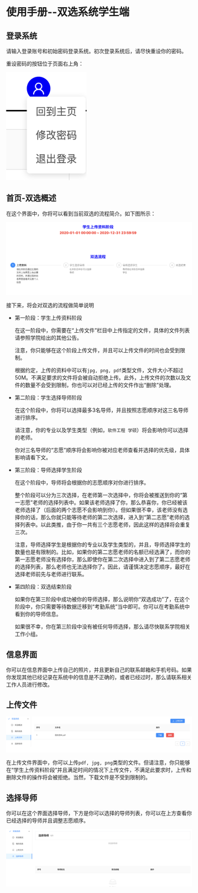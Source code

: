 # 使用手册--双选系统学生端

## 登录系统

请输入登录账号和初始密码登录系统。初次登录系统后，请尽快重设你的密码。

重设密码的按钮位于页面右上角：

![](imgs/3.png)

## 首页-双选概述
在这个界面中，你将可以看到当前双选的流程简介。如下图所示：

![](imgs/4.png)

接下来，将会对双选的流程做简单说明

+ 第一阶段：学生上传资料阶段
  
  在这一阶段中，你需要在“上传文件”栏目中上传指定的文件，具体的文件列表请参照学院给出的其他公告。

  注意，你只能够在这个阶段上传文件，并且可以上传文件的时间也会受到限制。

  根据约定，上传的资料中可以有``jpg, png, pdf``类型文件，文件大小不超过50M。不满足要求的文件将会被自动拒绝上传。此外，上传文件的次数以及文件的数量不会受到限制，你也可以对已经上传的文件作出“删除”处理。

+ 第二阶段：学生选择导师阶段
  
  在这个阶段中，你将可以选择最多3名导师，并且按照志愿顺序对这三名导师进行排序。

  请注意，你的专业以及学生类型（例如，``软件工程 学硕``）将会影响你可以选择的老师。

  你对三名导师的“志愿”顺序将会影响你被对应老师查看并选择的优先级，具体影响请看下文。

+ 第三阶段：导师选择学生阶段
  
  在这个阶段中，导师将会根据你的志愿顺序对你进行排序。

  整个阶段可以分为三次选择，在老师第一次选择中，你将会被推送到你的“第一志愿”老师的选择列表中。如果该老师选择了你，那么恭喜你，你已经被该老师选择了（后面的两个志愿不会影响到你）。但如果很不幸，该老师没有选择你的话，那么你就只能等待老师的第二次选择，进入到“第二志愿”老师的选择列表中。以此类推，由于你一共有三个志愿老师，因此这样的选择将会重复三次。

  注意，导师选择学生是根据你的专业以及学生类型的，并且，导师选择学生的数量也是有限制的。比如，如果你的第二志愿老师的名额已经选满了，而你的第一志愿老师没有选择你，那么即使你在第二次选择中进入到了第二志愿老师的选择列表，那么老师也无法选择你了。因此，请谨慎决定志愿顺序，最好在选择老师前先与老师进行联系。

+ 第四阶段：双选结束阶段
  
  如果你在第三阶段中成功被你的导师选择，那么说明你“双选成功”了，在这个阶段中，你只需要等待数据迁移到“考勤系统”当中即可。你可以在考勤系统中看到你的导师信息。

  如果很不幸，你在第三阶段中没有被任何导师选择，那么请尽快联系学院相关工作小组。


## 信息界面

你可以在信息界面中上传自己的照片，并且更新自己的联系邮箱和手机号码。如果你发现其他已经记录在系统中的信息是不正确的，或者已经过时，那么请联系相关工作人员进行修改。

## 上传文件

![](imgs/5.png)

在上传文件界面中，你可以上传``pdf, jpg, png``类型的文件。但请注意，你只能够在“学生上传资料阶段”并且满足时间的情况下上传文件，不满足此要求时，上传和删除文件的操作将会被拒绝。当然，下载文件是不受到限制的。

## 选择导师

你可以在这个界面选择导师，下方是你可以选择的导师列表，你可以在上方查看你已经选择的导师并且调整志愿顺序。

![](imgs/6.png)